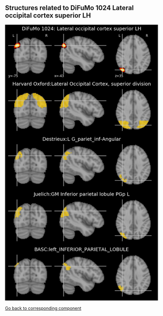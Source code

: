 


## Structures related to DiFuMo 1024 Lateral occipital cortex superior LH

![188](188.jpg "Structures related to DiFuMo 1024 Lateral occipital cortex superior LH")

[Go back to corresponding component](https://parietal-inria.github.io/DiFuMo/1024/html/188.html)